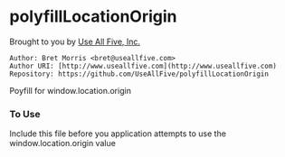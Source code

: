 # polyfillLocationOrigin

Brought to you by [Use All Five, Inc.](http://www.useallfive.com)

```
Author: Bret Morris <bret@useallfive.com>
Author URI: [http://www.useallfive.com](http://www.useallfive.com)
Repository: https://github.com/UseAllFive/polyfillLocationOrigin
```

Poyfill for window.location.origin

### To Use
Include this file before you application attempts to use the window.location.origin value
